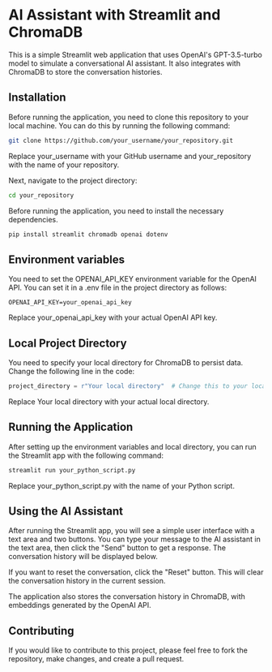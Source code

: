 # AI Assistant with Streamlit and ChromaDB

This is a simple Streamlit web application that uses OpenAI's GPT-3.5-turbo model to simulate a conversational AI assistant. It also integrates with ChromaDB to store the conversation histories.

## Installation

Before running the application, you need to clone this repository to your local machine. You can do this by running the following command:

```bash
git clone https://github.com/your_username/your_repository.git
```

Replace your_username with your GitHub username and your_repository with the name of your repository.

Next, navigate to the project directory:

```bash
cd your_repository
```

Before running the application, you need to install the necessary dependencies.

```bash
pip install streamlit chromadb openai dotenv
```

## Environment variables
You need to set the OPENAI_API_KEY environment variable for the OpenAI API. You can set it in a .env file in the project directory as follows:

```code
OPENAI_API_KEY=your_openai_api_key
```
Replace your_openai_api_key with your actual OpenAI API key.

## Local Project Directory

You need to specify your local directory for ChromaDB to persist data. Change the following line in the code:

```python
project_directory = r"Your local directory"  # Change this to your local directory
```

Replace Your local directory with your actual local directory.

## Running the Application

After setting up the environment variables and local directory, you can run the Streamlit app with the following command:

```bash
streamlit run your_python_script.py
```

Replace your_python_script.py with the name of your Python script.

## Using the AI Assistant

After running the Streamlit app, you will see a simple user interface with a text area and two buttons. You can type your message to the AI assistant in the text area, then click the "Send" button to get a response. The conversation history will be displayed below.

If you want to reset the conversation, click the "Reset" button. This will clear the conversation history in the current session.

The application also stores the conversation history in ChromaDB, with embeddings generated by the OpenAI API.

##  Contributing

If you would like to contribute to this project, please feel free to fork the repository, make changes, and create a pull request.
